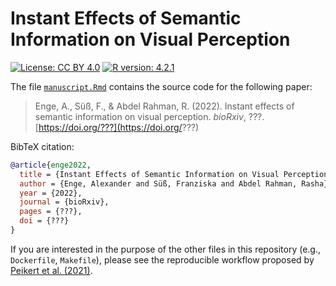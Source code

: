 # Instant Effects of Semantic Information on Visual Perception

[![License: CC BY 4.0](https://img.shields.io/badge/License-CC_BY_4.0-lightgrey.svg)](https://creativecommons.org/licenses/by/4.0/)
[![R version: 4.2.1](https://img.shields.io/badge/R-4.2.1-blue)](https://cran.r-project.org)

The file [`manuscript.Rmd`](manuscript.Rmd) contains the source code for the following paper:

> Enge, A., Süß, F., & Abdel Rahman, R. (2022). Instant effects of semantic information on visual perception. *bioRxiv*, ???. [https://doi.org/???](https://doi.org/???)

BibTeX citation:

```bibtex
@article{enge2022,
  title = {Instant Effects of Semantic Information on Visual Perception},
  author = {Enge, Alexander and Süß, Franziska and Abdel Rahman, Rasha},
  year = {2022},
  journal = {bioRxiv},
  pages = {???},
  doi = {???}
}
```

If you are interested in the purpose of the other files in this repository (e.g., `Dockerfile`, `Makefile`), please see the reproducible workflow proposed by [Peikert et al. (2021)](https://doi.org/10.5964/qcmb.3763).
